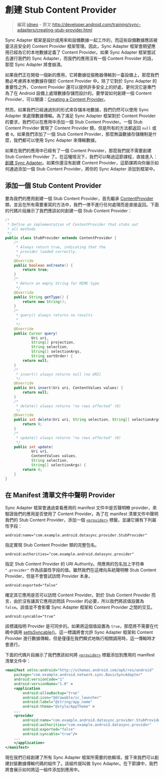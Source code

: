 # 創建 Stub Content Provider

> 編寫:[jdneo](https://github.com/jdneo) - 原文:<http://developer.android.com/training/sync-adapters/creating-stub-provider.html>

Sync Adapter 框架是設計成用來和設備數據一起工作的，而這些設備數據應該被靈活且安全的 Content Provider 框架管理。因此，Sync Adapter 框架會期望應用已經為它的本地數據定義了 Content Provider。如果 Sync Adapter 框架嘗試去運行我們的 Sync Adapter，而我們的應用沒有一個 Content Provider 的話，那麼 Sync Adapter 將會崩潰。

如果我們正在開發一個新的應用，它將數據從服務器傳輸到一臺設備上，那麼我們務必考慮將本地數據存儲於 Content Provider 中。除了它對於 Sync Adapter 的重要性之外，Content Provider 還可以提供許多安全上的好處，更何況它是專門為了在 Android 設備上處理數據存儲而設計的。要學習如何創建一個 Content Provider，可以閱讀：[Creating a Content Provider](http://developer.android.com/guide/topics/providers/content-provider-creating.html)。

然而，如果我們已經通過別的形式來存儲本地數據，我們仍然可以使用 Sync Adapter 來處理數據傳輸。為了滿足 Sync Adapter 框架對於 Content Provider 的要求，我們可以在應用中添加一個 Stub Content Provider。一個 Stub Content Provider 實現了 Content Provider 類，但是所有的方法都返回 `null` 或者 `0`。如果我們添加了一個 Stub Content Provider，那麼無論數據存儲機制是什麼，我們都可以使用 Sync Adapter 來傳輸數據。

如果在我們的應用中已經有了一個 Content Provider，那麼我們就不需要創建 Stub Content Provider 了。在這種情況下，我們可以略過這節課程，直接進入：[創建 Sync Adapter](create-sync-adapter.html)。如果你還沒有創建 Content Provider，這節課將向你展示如何通過添加一個 Stub Content Provider，將你的 Sync Adapter 添加到框架中。

## 添加一個 Stub Content Provider

要為我們的應用創建一個 Stub Content Provider，首先繼承 [ContentProvider](http://developer.android.com/reference/android/content/ContentProvider.html) 類，並且在所有需要重寫的方法中，我們一律不進行任何處理而是直接返回。下面的代碼片段展示了我們應該如何創建一個 Stub Content Provider：

```java
/*
 * Define an implementation of ContentProvider that stubs out
 * all methods
 */
public class StubProvider extends ContentProvider {
    /*
     * Always return true, indicating that the
     * provider loaded correctly.
     */
    @Override
    public boolean onCreate() {
        return true;
    }
    /*
     * Return an empty String for MIME type
     */
    @Override
    public String getType() {
        return new String();
    }
    /*
     * query() always returns no results
     *
     */
    @Override
    public Cursor query(
            Uri uri,
            String[] projection,
            String selection,
            String[] selectionArgs,
            String sortOrder) {
        return null;
    }
    /*
     * insert() always returns null (no URI)
     */
    @Override
    public Uri insert(Uri uri, ContentValues values) {
        return null;
    }
    /*
     * delete() always returns "no rows affected" (0)
     */
    @Override
    public int delete(Uri uri, String selection, String[] selectionArgs) {
        return 0;
    }
    /*
     * update() always returns "no rows affected" (0)
     */
    public int update(
            Uri uri,
            ContentValues values,
            String selection,
            String[] selectionArgs) {
        return 0;
    }
}
```

## 在 Manifest 清單文件中聲明 Provider

Sync Adapter 框架會通過查看應用的 manifest 文件中是否聲明瞭 provider，來驗證我們的應用是否使用了 Content Provider。為了在 manifest 清單文件中聲明我們的 Stub Content Provider，添加一個 [`<provider>`](http://developer.android.com/guide/topics/manifest/provider-element.html) 標籤，並讓它擁有下列屬性字段：

`android:name="com.example.android.datasync.provider.StubProvider"`

  指定實現 Stub Content Provider 類的完整包名。

`android:authorities="com.example.android.datasync.provider"`

  指定 Stub Content Provider 的 URI Authority。用應用的包名加上字符串 `".provider"` 作為該屬性字段的值。雖然我們在這裡向系統聲明瞭 Stub Content Provider，但是不會嘗試訪問 Provider 本身。

`android:exported="false"`

  確定其它應用是否可以訪問 Content Provider。對於 Stub Content Provider 而言，由於沒有讓其它應用訪問該 Provider 的必要，所以我們將該值設置為 `false`。該值並不會影響 Sync Adapter 框架和 Content Provider 之間的交互。

`android:syncable="true"`

  該標識指明 Provider 是可同步的。如果將這個值設置為 `true`，那麼將不需要在代碼中調用 <a href="http://developer.android.com/reference/android/content/ContentResolver.html#setIsSyncable(android.accounts.Account, java.lang.String, int)">setIsSyncable()</a>。這一標識將會允許 Sync Adapter 框架和 Content Provider 進行數據傳輸，但是僅僅在我們顯式地執行相關調用時，這一傳輸時才會進行。

下面的代碼片段展示了我們應該如何將 [`<provider>`](http://developer.android.com/guide/topics/manifest/provider-element.html) 標籤添加到應用的 manifest 清單文件中：

```xml
<manifest xmlns:android="http://schemas.android.com/apk/res/android"
    package="com.example.android.network.sync.BasicSyncAdapter"
    android:versionCode="1"
    android:versionName="1.0" >
    <application
        android:allowBackup="true"
        android:icon="@drawable/ic_launcher"
        android:label="@string/app_name"
        android:theme="@style/AppTheme" >
    ...
    <provider
        android:name="com.example.android.datasync.provider.StubProvider"
        android:authorities="com.example.android.datasync.provider"
        android:exported="false"
        android:syncable="true"/>
    ...
    </application>
</manifest>
```

現在我們已經創建了所有 Sync Adapter 框架所需要的依賴項，接下來我們可以創建封裝數據傳輸代碼的組件了。該組件就叫做 Sync Adapter。在下節課中，我們將會展示如何將這一組件添加到應用中。
